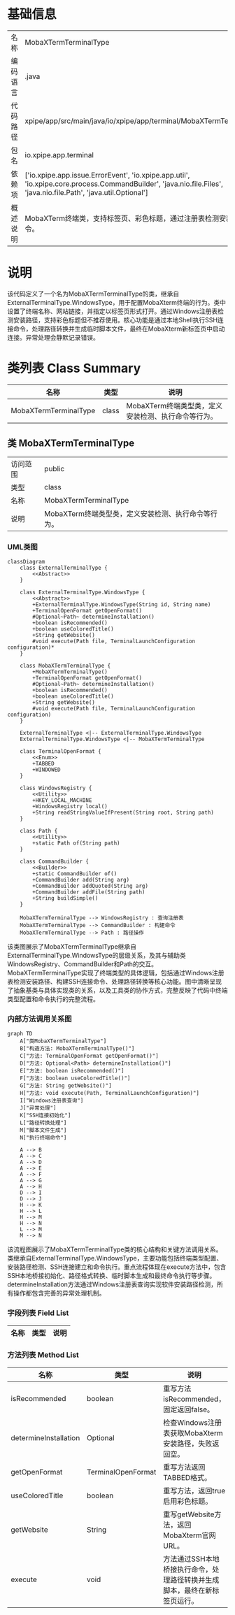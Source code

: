 # 基础信息

|      |      |
|------|------|
| 名称 | MobaXTermTerminalType |
| 编码语言 | .java |
| 代码路径 | xpipe/app/src/main/java/io/xpipe/app/terminal/MobaXTermTerminalType.java |
| 包名 | io.xpipe.app.terminal |
| 依赖项 | ['io.xpipe.app.issue.ErrorEvent', 'io.xpipe.app.util', 'io.xpipe.core.process.CommandBuilder', 'java.nio.file.Files', 'java.nio.file.Path', 'java.util.Optional'] |
| 概述说明 | MobaXTerm终端类，支持标签页、彩色标题，通过注册表检测安装，执行SSH命令。 |

# 说明

该代码定义了一个名为MobaXTermTerminalType的类，继承自ExternalTerminalType.WindowsType，用于配置MobaXterm终端的行为。类中设置了终端名称、网站链接，并指定以标签页形式打开。通过Windows注册表检测安装路径，支持彩色标题但不推荐使用。核心功能是通过本地Shell执行SSH连接命令，处理路径转换并生成临时脚本文件，最终在MobaXterm新标签页中启动连接。异常处理会静默记录错误。

# 类列表 Class Summary

| 名称   | 类型  | 说明 |
|-------|------|-------------|
| MobaXTermTerminalType | class | MobaXTerm终端类型类，定义安装检测、执行命令等行为。 |



## 类 MobaXTermTerminalType

|      |      |
|------|------|
| 访问范围 | public |
| 类型 | class |
| 名称 | MobaXTermTerminalType |
| 说明 | MobaXTerm终端类型类，定义安装检测、执行命令等行为。 |


### UML类图

```mermaid
classDiagram
    class ExternalTerminalType {
        <<Abstract>>
    }
    
    class ExternalTerminalType.WindowsType {
        <<Abstract>>
        +ExternalTerminalType.WindowsType(String id, String name)
        +TerminalOpenFormat getOpenFormat()
        #Optional~Path~ determineInstallation()
        +boolean isRecommended()
        +boolean useColoredTitle()
        +String getWebsite()
        #void execute(Path file, TerminalLaunchConfiguration configuration)*
    }
    
    class MobaXTermTerminalType {
        +MobaXTermTerminalType()
        +TerminalOpenFormat getOpenFormat()
        #Optional~Path~ determineInstallation()
        +boolean isRecommended()
        +boolean useColoredTitle()
        +String getWebsite()
        #void execute(Path file, TerminalLaunchConfiguration configuration)
    }
    
    ExternalTerminalType <|-- ExternalTerminalType.WindowsType
    ExternalTerminalType.WindowsType <|-- MobaXTermTerminalType
    
    class TerminalOpenFormat {
        <<Enum>>
        +TABBED
        +WINDOWED
    }
    
    class WindowsRegistry {
        <<Utility>>
        +HKEY_LOCAL_MACHINE
        +WindowsRegistry local()
        +String readStringValueIfPresent(String root, String path)
    }
    
    class Path {
        <<Utility>>
        +static Path of(String path)
    }
    
    class CommandBuilder {
        <<Builder>>
        +static CommandBuilder of()
        +CommandBuilder add(String arg)
        +CommandBuilder addQuoted(String arg)
        +CommandBuilder addFile(String path)
        +String buildSimple()
    }
    
    MobaXTermTerminalType --> WindowsRegistry : 查询注册表
    MobaXTermTerminalType --> CommandBuilder : 构建命令
    MobaXTermTerminalType --> Path : 路径操作
```

该类图展示了MobaXTermTerminalType继承自ExternalTerminalType.WindowsType的层级关系，及其与辅助类WindowsRegistry、CommandBuilder和Path的交互。MobaXTermTerminalType实现了终端类型的具体逻辑，包括通过Windows注册表检测安装路径、构建SSH连接命令、处理路径转换等核心功能。图中清晰呈现了抽象基类与具体实现类的关系，以及工具类的协作方式，完整反映了代码中终端类型配置和命令执行的完整流程。


### 内部方法调用关系图

```mermaid
graph TD
    A["类MobaXTermTerminalType"]
    B["构造方法: MobaXTermTerminalType()"]
    C["方法: TerminalOpenFormat getOpenFormat()"]
    D["方法: Optional<Path> determineInstallation()"]
    E["方法: boolean isRecommended()"]
    F["方法: boolean useColoredTitle()"]
    G["方法: String getWebsite()"]
    H["方法: void execute(Path, TerminalLaunchConfiguration)"]
    I["Windows注册表查询"]
    J["异常处理"]
    K["SSH连接初始化"]
    L["路径转换处理"]
    M["脚本文件生成"]
    N["执行终端命令"]

    A --> B
    A --> C
    A --> D
    A --> E
    A --> F
    A --> G
    A --> H
    D --> I
    D --> J
    H --> K
    H --> L
    H --> M
    H --> N
    L --> M
    M --> N
```

该流程图展示了MobaXTermTerminalType类的核心结构和关键方法调用关系。类继承自ExternalTerminalType.WindowsType，主要功能包括终端类型配置、安装路径检测、SSH连接建立和命令执行。重点流程体现在execute方法中，包含SSH本地桥接初始化、路径格式转换、临时脚本生成和最终命令执行等步骤。determineInstallation方法通过Windows注册表查询实现软件安装路径检测，所有操作都包含完善的异常处理机制。

### 字段列表 Field List

| 名称  | 类型  | 说明 |
|-------|-------|------|

### 方法列表 Method List

| 名称  | 类型  | 说明 |
|-------|-------|------|
| isRecommended | boolean | 重写方法isRecommended，固定返回false。 |
| determineInstallation | Optional<Path> | 检查Windows注册表获取MobaXterm安装路径，失败返回空。 |
| getOpenFormat | TerminalOpenFormat | 重写方法返回TABBED格式。 |
| useColoredTitle | boolean | 重写方法，返回true启用彩色标题。 |
| getWebsite | String | 重写getWebsite方法，返回MobaXterm官网URL。 |
| execute | void | 方法通过SSH本地桥接执行命令，处理路径转换并生成脚本，最终在新标签页运行。 |




